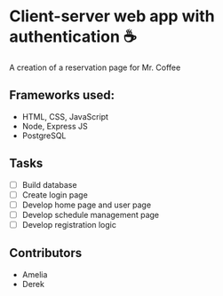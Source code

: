 #  Client-server web app with authentication :coffee:	

A creation of a reservation page for Mr. Coffee

## Frameworks used:

- HTML, CSS, JavaScript
- Node, Express JS 
- PostgreSQL

## Tasks 

- [ ] Build database
- [ ] Create login page
- [ ] Develop home page and user page
- [ ] Develop schedule management page
- [ ] Develop registration logic

## Contributors 

- Amelia
- Derek 
